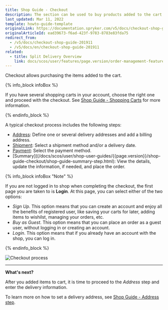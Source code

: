 ```yaml
---
title: Shop Guide - Checkout
description: The section can be used to buy products added to the cart by setting a delivery address, shipment details, a payment method and placing an order.
last_updated: Mar 11, 2022
template: howto-guide-template
originalLink: https://documentation.spryker.com/v5/docs/checkout-shop-guide-201911
originalArticleId: ead39673-f6ad-423f-9783-8783e83fda75
redirect_from:
  - /v5/docs/checkout-shop-guide-201911
  - /v5/docs/en/checkout-shop-guide-201911
related:
  - title: Split Delivery Overview
    link: docs/scos/user/features/page.version/order-management-feature-overview/split-delivery-overview.html
---
```


Checkout allows purchasing the items added to the cart.

{% info_block infoBox %}

If you have several shopping carts in your account, choose the right one and proceed with the checkout. See [Shop Guide - Shopping Carts](/docs/scos/user/shop-user-guides/{{page.version}}/shop-guide-customer-account/shop-guide-shopping-carts/shopping-carts.html) for more information.

{% endinfo_block %}

A typical checkout process includes the following steps:

* [Address](/docs/scos/user/shop-user-guides/{{page.version}}/shop-guide-checkout/shop-guide-address-step.html): Define one or several delivery addresses and add a billing address.
* [Shipment](/docs/scos/user/shop-user-guides/{{page.version}}/shop-guide-checkout/shop-guide-shipment-step.html): Select a shipment method and/or a delivery date.
* [Payment](/docs/scos/user/shop-user-guides/{{page.version}}/shop-guide-checkout/shop-guide-payment-step.html): Select the payment method.
* [Summary]((/docs/scos/user/shop-user-guides/{{page.version}}/shop-guide-checkout/shop-guide-summary-step.html): View the details, update the information, if needed, and place the order.

{% info_block infoBox "Note" %}

If you are not logged in to shop when completing the checkout, the first page you are taken to is **Login**. At this page, you can select either of the two options:

* *Sign Up*. This option means that you can create an account and enjoy all the benefits of registered user, like saving your carts for later, adding items to wishilst, managing your orders, etc.
* *Buy as Guest*. This option means that you can place an order as a guest user, without logging in or creating an account.
* *Login*. This option means that if you already have an account with the shop, you can log in.

{% endinfo_block %}

![Checkout process](https://spryker.s3.eu-central-1.amazonaws.com/docs/User+Guides/Shop+User+Guides/Checkout/split-delivery-checkout.gif)


***
**What's next?**

After you added items to cart, it is time to proceed to the *Address* step and enter the delivery information.

To learn more on how to set a delivery address, see [Shop Guide - Address step](/docs/scos/user/shop-user-guides/{{page.version}}/shop-guide-checkout/shop-guide-address-step.html).
